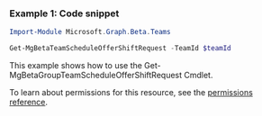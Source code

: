 ### Example 1: Code snippet

```powershell
Import-Module Microsoft.Graph.Beta.Teams

Get-MgBetaTeamScheduleOfferShiftRequest -TeamId $teamId
```
This example shows how to use the Get-MgBetaGroupTeamScheduleOfferShiftRequest Cmdlet.

To learn about permissions for this resource, see the [permissions reference](/graph/permissions-reference).

